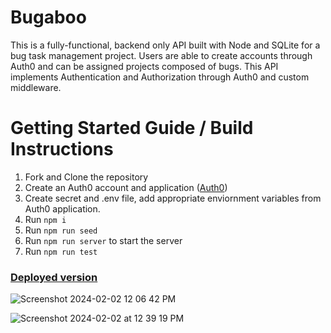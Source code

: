 # Bugaboo
This is a fully-functional, backend only API built with Node and SQLite for a bug task management project. Users are able to create accounts through Auth0 and can be assigned projects composed of bugs. This API implements Authentication and Authorization through Auth0 and custom middleware. 

# Getting Started Guide / Build Instructions 
1. Fork and Clone the repository
2. Create an Auth0 account and application ([Auth0](https://auth0.com/))
3. Create secret and .env file, add appropriate enviornment variables from Auth0 application. 
4. Run `npm i`
5. Run `npm run seed`
6. Run `npm run server` to start the server
7. Run `npm run test`

   
### [Deployed version](https://bugaboo-isl1.onrender.com/)

![Screenshot 2024-02-02 12 06 42 PM](https://github.com/Boykin-Tomita-Rodriguez-and-Associates/bugaboo/assets/146030630/f481735d-be89-4fea-8240-4fb29581c17d)

![Screenshot 2024-02-02 at 12 39 19 PM](https://github.com/Boykin-Tomita-Rodriguez-and-Associates/bugaboo/assets/146135600/c9e31823-fc93-4c0f-b5ea-20b0eb904d38)
